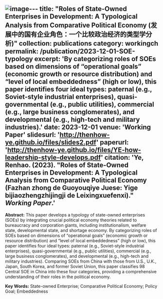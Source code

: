![image](https://github.com/user-attachments/assets/c7ebe033-bc6c-4c70-8dcf-f846f45cb24d)---
title: "Roles of State-Owned Enterprises in Development: A Typological Analysis from Comparative Political Economy (发展中的国有企业角色：一个比较政治经济的类型学分析)"
collection: publications
category: workingch
permalink: /publication/2023-12-01-SOE-typology
excerpt: 'By categorizing roles of SOEs based on dimensions of “operational goals” (economic growth or resource distribution) and “level of local embeddedness” (high or low), this paper identifies four ideal types: paternal (e.g., Soviet-style industrial enterprises), quasi-governmental (e.g., public utilities), commercial (e.g., large business conglomerates), and developmental (e.g., high-tech and military industries).'
date: 2023-12-01
venue: 'Working Paper'
slidesurl: 'http://thenhow-ye.github.io/files/slides2.pdf'
paperurl: 'http://thenhow-ye.github.io/files/YE-how-leadership-style-develops.pdf'
citation: 'Ye, Renhao. (2023). &quot;Roles of State-Owned Enterprises in Development: A Typological Analysis from Comparative Political Economy (Fazhan zhong de Guoyouqiye Juese: Yige bijiaozhengzhijingji de Leixingxuefenxi).&quot; <i>Working Paper</i>.'
---

**Abstract:** This paper develops a typology of state-owned enterprises (SOEs) by integrating crucial political economy theories related to bureaucracy and corporation giants, including institutionalism, welfare state, developmental state, and shortage economy. By categorizing roles of SOEs based on dimensions of “operational goals” (economic growth or resource distribution) and “level of local embeddedness” (high or low), this paper identifies four ideal types: paternal (e.g., Soviet-style industrial enterprises), quasi-governmental (e.g., public utilities), commercial (e.g., large business conglomerates), and developmental (e.g., high-tech and military industries). Comparing SOEs from China with those from U.S., U.K., Japan, South Korea, and former Soviet Union, this paper classifies 98 Central SOE in China into these four categories, providing a comprehensive understanding of their roles in the political economy.

**Key Words:** State-owned Enterprise; Comparative Political Economy; Policy Goal; Embeddedness
